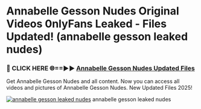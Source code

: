 # Annabelle Gesson Nudes Original Videos 0nlyFans Leaked - Files Updated! (annabelle gesson leaked nudes)

<h3>🔴 CLICK HERE 🌐==►► <a href="https://tinyurl.com/2p9ay9w9" rel="nofollow">Annabelle Gesson Nudes Updated Files</a></h3>

Get Annabelle Gesson Nudes and all content. Now you can access all videos and pictures of Annabelle Gesson Nudes. New Updated Files 2025!

[![annabelle gesson leaked nudes](https://i.imgur.com/KQgVmj3.gif)](https://tinyurl.com/2p9ay9w9)
annabelle gesson leaked nudes
